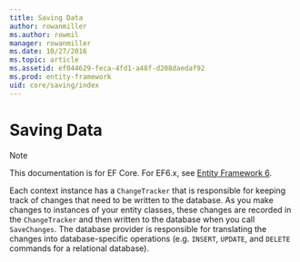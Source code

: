 ```yaml
---
title: Saving Data
author: rowanmiller
ms.author: rowmil
manager: rowanmiller
ms.date: 10/27/2016
ms.topic: article
ms.assetid: ef044629-feca-4fd1-a48f-d208daedaf92
ms.prod: entity-framework
uid: core/saving/index
---
```

# Saving Data

> [!NOTE]
> This documentation is for EF Core. For EF6.x, see [Entity Framework 6](../../ef6/index.md).

Each context instance has a `ChangeTracker` that is responsible for keeping track of changes that need to be written to the database. As you make changes to instances of your entity classes, these changes are recorded in the `ChangeTracker` and then written to the database when you call `SaveChanges`. The database provider is responsible for translating the changes into database-specific operations (e.g. `INSERT`, `UPDATE`, and `DELETE` commands for a relational database).
